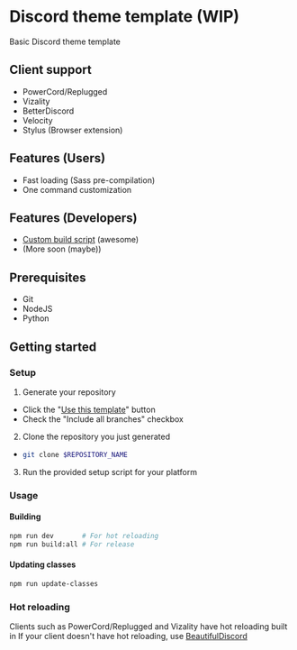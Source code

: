 # Discord theme template (WIP)
Basic Discord theme template

## Client support
- PowerCord/Replugged
- Vizality
- BetterDiscord
- Velocity
- Stylus (Browser extension)

## Features (Users)
- Fast loading (Sass pre-compilation)
- One command customization

## Features (Developers)
- [Custom build script](./scripts/build/) (awesome)
- (More soon (maybe))

## Prerequisites
- Git
- NodeJS
- Python

## Getting started
### Setup
1. Generate your repository
  - Click the "[Use this template](https://github.com/wathhr/theme-template/generate)" button
  - Check the "Include all branches" checkbox

2. Clone the repository you just generated
  - ```sh
    git clone $REPOSITORY_NAME
    ```

3. Run the provided setup script for your platform

### Usage
#### Building
```sh
npm run dev       # For hot reloading
npm run build:all # For release
```

#### Updating classes
```sh
npm run update-classes
```

### Hot reloading
Clients such as PowerCord/Replugged and Vizality have hot reloading built in
If your client doesn't have hot reloading, use [BeautifulDiscord](https://github.com/leovoel/BeautifulDiscord)
